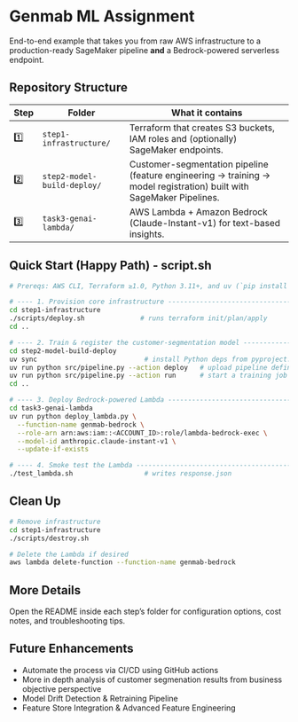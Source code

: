# Genmab ML Assignment

End-to-end example that takes you from raw AWS infrastructure to a production-ready
SageMaker pipeline **and** a Bedrock-powered serverless endpoint.

## Repository Structure
| Step | Folder | What it contains |
|------|--------|------------------|
| 1️⃣ | `step1-infrastructure/` | Terraform that creates S3 buckets, IAM roles and (optionally) SageMaker endpoints. |
| 2️⃣ | `step2-model-build-deploy/` | Customer-segmentation pipeline (feature engineering → training → model registration) built with SageMaker Pipelines. |
| 3️⃣ | `task3-genai-lambda/` | AWS Lambda + Amazon Bedrock (Claude-Instant-v1) for text-based insights. |

## Quick Start (Happy Path) - script.sh

```bash
# Prereqs: AWS CLI, Terraform ≥1.0, Python 3.11+, and uv (`pip install uv`)

# ---- 1. Provision core infrastructure --------------------------------------
cd step1-infrastructure
./scripts/deploy.sh              # runs terraform init/plan/apply
cd ..

# ---- 2. Train & register the customer-segmentation model --------------------
cd step2-model-build-deploy
uv sync                           # install Python deps from pyproject.toml
uv run python src/pipeline.py --action deploy   # upload pipeline definition
uv run python src/pipeline.py --action run      # start a training job
cd ..

# ---- 3. Deploy Bedrock-powered Lambda --------------------------------------
cd task3-genai-lambda
uv run python deploy_lambda.py \
  --function-name genmab-bedrock \
  --role-arn arn:aws:iam::<ACCOUNT_ID>:role/lambda-bedrock-exec \
  --model-id anthropic.claude-instant-v1 \
  --update-if-exists

# ---- 4. Smoke test the Lambda ----------------------------------------------
./test_lambda.sh                  # writes response.json
```

## Clean Up

```bash
# Remove infrastructure
cd step1-infrastructure
./scripts/destroy.sh

# Delete the Lambda if desired
aws lambda delete-function --function-name genmab-bedrock
```

## More Details
Open the README inside each step’s folder for configuration options, cost notes,
and troubleshooting tips.

## Future Enhancements
- Automate the process via CI/CD using GitHub actions
- More in depth analysis of customer segmenation results from business objective perspective
- Model Drift Detection & Retraining Pipeline
- Feature Store Integration & Advanced Feature Engineering

